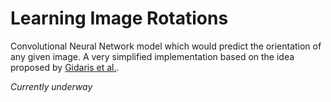 # Learning Image Rotations

Convolutional Neural Network model which would predict the orientation of any given image. A very simplified implementation based on the idea proposed by [Gidaris et al.](https://arxiv.org/abs/1803.07728).

*Currently underway*